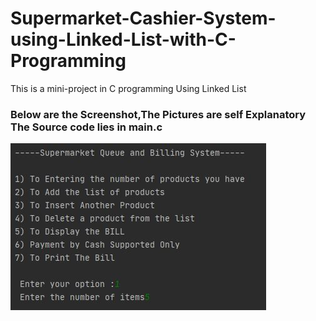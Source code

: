 # Supermarket-Cashier-System-using-Linked-List-with-C-Programming
This is a mini-project  in C programming  Using Linked List
<h3>
Below are the Screenshot,The Pictures are self Explanatory
<br>
 The Source code lies in main.c
</h3>
<img src="https://github.com/reuben21/Supermarket-Cashier-System-using-Linked-List-with-C-Programming/blob/master/Screenshots/1.JPG"/>
